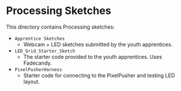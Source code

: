 Processing Sketches
===================

This directory contains Processing sketches:

* `Apprentice Sketches`
  * Webcam + LED sketches submitted by the youth apprentices.
* `LED_Grid_Starter_Sketch`
  * The starter code provided to the youth apprentices.  Uses Fadecandy.
* `PixelPusherHarness`
  * Starter code for connecting to the PixelPusher and testing LED layout.
